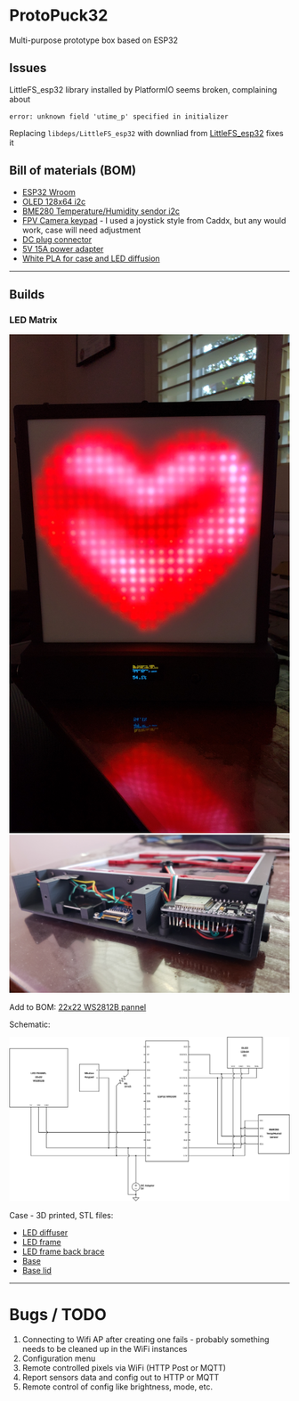 # ProtoPuck32

Multi-purpose prototype box based on ESP32

## Issues

LittleFS_esp32 library installed by PlatformIO seems broken, complaining about 

```
error: unknown field 'utime_p' specified in initializer
```
Replacing `libdeps/LittleFS_esp32` with downliad from [LittleFS_esp32](https://www.arduinolibraries.info/libraries/little-fs_esp32) fixes it

## Bill of materials (BOM)

* [ESP32 Wroom](https://www.amazon.com/gp/product/B08D5ZD528)
* [OLED 128x64 i2c](https://www.amazon.com/gp/product/B072Q2X2LL)
* [BME280 Temperature/Humidity sendor i2c](https://www.amazon.com/gp/product/B07KYJNFMD)
* [FPV Camera keypad](https://www.amazon.com/RunCam-Key-Board-FPV-Camera/dp/B0874GPT4W) - I used a joystick style from Caddx, but any would work, case will need adjustment
* [DC plug connector](https://www.amazon.com/gp/product/B01N8VV78D)
* [5V 15A power adapter](https://www.amazon.com/gp/product/B08764XJ2M)
* [White PLA for case and LED diffusion](https://www.amazon.com/gp/product/B01EKEMIIS)

---

## Builds

### LED Matrix

![LED displaying heart](/pics/heart.jpg)
![Back-bottom open, shows parts](/pics/back_open.jpg)

Add to BOM: [22x22 WS2812B pannel](https://www.amazon.com/gp/product/B075T9RRPM)

Schematic:

![Schematic](./schematics/protopuck32-led-matrix.svg)

Case - 3D printed, STL files:

* [LED diffuser](case/LED_Matrix/LEDMatrix-Diffuser.stl)
* [LED frame](case/LED_Matrix/LEDMatrix-FrameSide.stl)
* [LED frame back brace](case/LED_Matrix/LEDMatrix-FrameBackBrace.stl)
* [Base](case/LED_Matrix/LEDMatrix-FrameBase.stl)
* [Base lid](case/LED_Matrix/LEDMatrix-FrameBaseLid.stl)

---

# Bugs / TODO

1. Connecting to Wifi AP after creating one fails - probably something needs to be cleaned up in the WiFi instances
1. Configuration menu
1. Remote controlled pixels via WiFi (HTTP Post or MQTT)
1. Report sensors data and config out to HTTP or MQTT
1. Remote control of config like brightness, mode, etc.